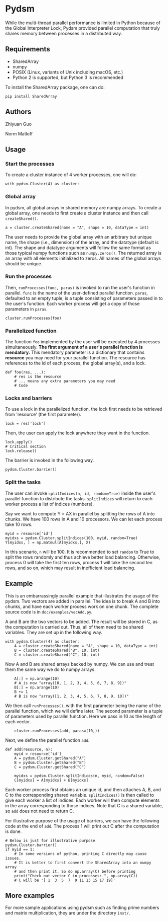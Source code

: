 # Pydsm

While the multi-thread parallel performance is limited in Python because of 
the Global Interpreter Lock, Pydsm provided parallel computation that
truly shares memory between processes in a distributed way.


## Requirements

* SharedArray
* numpy
* POSIX (Linux, variants of Unix including macOS, etc.)
* Python 2 is supported, but Python 3 is recommended

To install the SharedArray package, one can do:

```
pip install SharedArray
```

## Authors

Zhiyuan Guo

Norm Matloff


## Usage


### Start the processes

To create a cluster instance of 4 worker processes, one will do:

```
with pydsm.Cluster(4) as cluster:
```

### Global array

In pydsm, all global arrays in shared memory are numpy arrays. 
To create a global array, one needs to first create a cluster instance 
and then call `createShared()`.

```
a = cluster.createShared(name = "A", shape = 10, dataType = int)
```

The user needs to provide the global array with an arbitrary but unique name, 
the shape (i.e., dimension) of the array, and the datatype (default is int).
The shape and datatype arguments will follow the same format as those typical 
numpy functions such as `numpy.zeros()`. The returned array is an array with
all elements initialized to zeros. All names of the global arrays should be 
unique.

### Run the processes
Then, `runProcesses(func, paras)` is invoked 
to run the user's function in parallel. `func` is the name of the
user-defined parallel function. `paras`, defaulted to an empty tuple, 
is a tuple consisting of parameters passed in to the user's function.
Each worker process will get a copy of those parameters in `paras`.


```
cluster.runProcesses(foo)
```


### Parallelized function

The function `foo` implemented by the user will be executed 
by 4 processes simultaneously. 
**The first argument of a user's parallel function is mendatory.**
This mendatory parameter is a dictionary that contains **resource**
you may need for your parallel function.
The resource has references to the id of each process, 
the global array(s), and a lock.


```
def foo(res, ...):
	# res is the resource
	# ... means any extra parameters you may need
	# Code
```



### Locks and barriers

To use a lock in the parallelized function,
the lock first needs to be retrieved from
'resource' (the first parameter).

```
lock = res['lock']
```

Then, the user can apply the lock anywhere
they want in the function.

```
lock.apply()
# Critical section
lock.release()
```

The barrier is invoked in the following way.

```
pydsm.Cluster.barrier()
```

### Split the tasks

The user can invoke `splitIndices(n, id, random=True)` inside the user's
parallel function to distribute the tasks. 
`splitIndices` will return to each worker process a list of indices (numbers).

Say we want to compute Y = AX in parallel by splitting the rows of A into
chunks.  We have 100 rows in A and 10 processors. We can let each
process take 10 rows. 

```
myid = resource['id']
myidxs = pydsm.Cluster.splitIndices(100, myid, random=True)
Y[myidxs, ] = np.matmul(A[myidxs,], X)
```

In this scenario, `n` will be 100.
It is recommended to set `random` to True to 
split the rows randomly and thus achieve better load balancing.
Otherwise, process 0 will take the first ten rows, process 1 will take the
second ten rows, and so on, which may result in inefficient load balancing.



## Example
This is an embarrassingly parallel example that illustrates the usage
of the pydsm. Two vectors are added in parallel.
The idea is to break A and B into chunks, and have each worker process
work on one chunk.
The complete source code is in `doc/examples/vecAdd.py`.

A and B are the two vectors to be added.
The result will be stored in C, as the computation is carried out.
Thus, all of them need to be shared variables.
They are set up in the following way.


```
with pydsm.Cluster(4) as cluster:
	A = cluster.createShared(name = "A", shape = 10, dataType = int)
	B = cluster.createShared("B", 10, int)
	C = cluster.createShared("C", 10, int)
```

Now A and B are shared arrays backed by numpy.
We can use and treat them the same way we do to numpy arrays.

```
	A[:] = np.arange(10) 
	# A is now "array([0, 1, 2, 3, 4, 5, 6, 7, 8, 9])"
	B[:] = np.arange(10)
	B += 1 
	# B is now "array([1, 2, 3, 4, 5, 6, 7, 8, 9, 10])"
```

We then call `runProcesses()`, with the first parameter being
the name of the parallel function, which we will define later.
The second parameter is a tuple of parameters used by parallel function.
Here we pass in 10 as the length of each vector.

```
	cluster.runProcesses(add, paras=(10,))
```

Next, we define the parallel function `add`.

```
def add(resource, n):
    myid = resource['id']
    A = pydsm.Cluster.getShared("A")
    B = pydsm.Cluster.getShared("B")
    C = pydsm.Cluster.getShared("C")

    myidxs = pydsm.Cluster.splitIndices(n, myid, random=False)
    C[myidxs] = A[myidxs] + B[myidxs]
```

Each worker process first obtains an unique id, and then
attaches A, B, and C to the corresponding shared variable.
`splitIndices()` is then called to give each worker a list of indices.
Each worker will then compute elements in the array corresponding to those
indices.
Note that C is a shared variable, so `add` does not need to return C.

For illustrative purpose of the usage of barriers,
we can have the following code at the end of `add`.
The process 1 will print out C after the computation is done.

```
# Below is just for illustrative purpose
pydsm.Cluster.barrier()
if myid == 1:
	# In some versions of python, printing C directly may cause issues.
	# It is better to first convert the SharedArray into an numpy array
	# and then print it. So do np.array(C) before printing
	print("Check out vector C in processes: ", np.array(C))
	# C will be '[ 1  3  5  7  9 11 13 15 17 19]'
```


## More examples

For more sample applications using pydsm such as finding prime numbers and
matrix multiplication, they are under the directory `inst/`.

<!-- ## Issues

FileExistsError: [Errno 17] File exists: 'shm://A' -->




